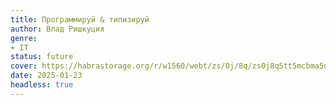 ```yaml
---
title: Программируй & типизируй
author: Влад Ришкуция
genre:
- IT
status: future
cover: https://habrastorage.org/r/w1560/webt/zs/0j/8q/zs0j8q5tt5mcbma5qkiu3f0o7vc.jpeg
date: 2025-01-23
headless: true
---
```


